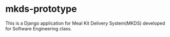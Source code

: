 # mkds-prototype
This is a Django application for Meal Kit Delivery System(MKDS) developed for Software Engineering class.
